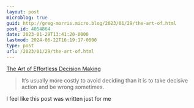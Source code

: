 ```yaml
---
layout: post
microblog: true
guid: http://greg-morris.micro.blog/2023/01/29/the-art-of.html
post_id: 4054864
date: 2023-01-29T13:41:20-0000
lastmod: 2024-06-22T16:19:17-0000
type: post
url: /2023/01/29/the-art-of.html
---
```

[The Art of Effortless Decision Making](https://zenhabits.net/effortless-decision/)

> It’s usually more costly to avoid deciding than it is to take decisive action and be wrong sometimes.

I feel like this post was written just for me
